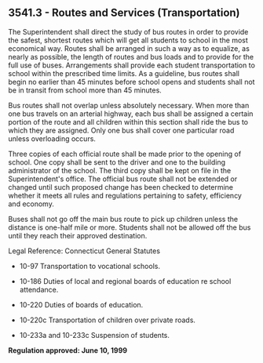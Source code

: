 ## 3541.3 - Routes and Services (Transportation)

The Superintendent shall direct the study of bus routes in order to provide the safest, shortest routes which will get all students to school in the most economical way. Routes shall be arranged in such a way as to equalize, as nearly as possible, the length of routes and bus loads and to provide for the full use of buses. Arrangements shall provide each student transportation to school within the prescribed time limits. As a guideline, bus routes shall begin no earlier than 45 minutes before school opens and students shall not be in transit from school more than 45 minutes.

Bus routes shall not overlap unless absolutely necessary. When more than one bus travels on an arterial highway, each bus shall be assigned a certain portion of the route and all children within this section shall ride the bus to which they are assigned. Only one bus shall cover one particular road unless overloading occurs.

Three copies of each official route shall be made prior to the opening of school. One copy shall be sent to the driver and one to the building administrator of the school. The third copy shall be kept on file in the Superintendent's office. The official bus route shall not be extended or changed until such proposed change has been checked to determine whether it meets all rules and regulations pertaining to safety, efficiency and economy.

Buses shall not go off the main bus route to pick up children unless the distance is one-half mile or more. Students shall not be allowed off the bus until they reach their approved destination.

Legal Reference:  Connecticut General Statutes

* 10-97 Transportation to vocational schools.

* 10-186 Duties of local and regional boards of education re school attendance.

* 10-220 Duties of boards of education.

* 10-220c Transportation of children over private roads.

* 10-233a and 10-233c Suspension of students.

**Regulation approved:  June 10, 1999**

